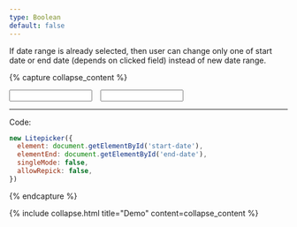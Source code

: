 ```yaml
---
type: Boolean
default: false
---
```


If date range is already selected, then user can change only one of start date or end date (depends on clicked field) instead of new date range.

{% capture collapse_content %}
<div style="display:flex">
  <input id="input-start-allow-repick" class="form-control" style="width: 150px;margin-right: 15px;" readonly/>
  <input id="input-end-allow-repick" class="form-control" style="width: 150px" readonly/>
</div>
<div class="demo-wrapper" data-cfg="allowRepick"></div>

---

Code:

```js
new Litepicker({
  element: document.getElementById('start-date'),
  elementEnd: document.getElementById('end-date'),
  singleMode: false,
  allowRepick: false,
})
```
{% endcapture %}

{% include collapse.html title="Demo" content=collapse_content %}